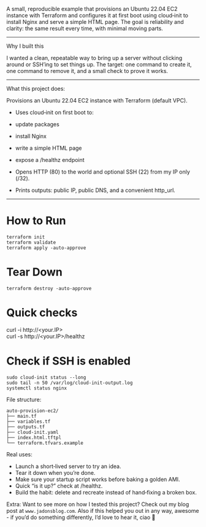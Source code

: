 A small, reproducible example that provisions an Ubuntu 22.04 EC2 instance with Terraform and configures it at first boot using cloud‑init to install Nginx and serve a simple HTML page. The goal is reliability and clarity: the same result every time, with minimal moving parts.

---

Why I built this

I wanted a clean, repeatable way to bring up a server without clicking around or SSH’ing to set things up. The target: one command to create it, one command to remove it, and a small check to prove it works.

---

What this project does:

Provisions an Ubuntu 22.04 EC2 instance with Terraform (default VPC).

- Uses cloud‑init on first boot to:

- update packages

- install Nginx

- write a simple HTML page

- expose a /healthz endpoint

- Opens HTTP (80) to the world and optional SSH (22) from my IP only (/32).

- Prints outputs: public IP, public DNS, and a convenient http_url.

---

# How to Run
```
terraform init
terraform validate
terraform apply -auto-approve
```
# Tear Down
```
terraform destroy -auto-approve
```

# Quick checks 
curl -i http://<your.IP>  
curl -s http://<your.IP>/healthz

# Check if SSH is enabled
```
sudo cloud-init status --long
sudo tail -n 50 /var/log/cloud-init-output.log
systemctl status nginx
```

File structure:
```
auto-provision-ec2/
├── main.tf
├── variables.tf
├── outputs.tf
├── cloud-init.yaml
├── index.html.tftpl
└── terraform.tfvars.example
```

Real uses:

- Launch a short‑lived server to try an idea. 
- Tear it down when you’re done.
- Make sure your startup script works before baking a golden AMI.
- Quick “is it up?” check at /healthz.
- Build the habit: delete and recreate instead of hand‑fixing a broken box.

Extra:
Want to see more on how I tested this project? Check out my blog post at `www.jadonsblog.com`. Also if this helped you out in any way, awesome - if you’d do something differently, I’d love to hear it, ciao 👋
